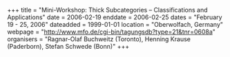 +++
title = "Mini-Workshop: Thick Subcategories – Classifications and Applications"
date = 2006-02-19
enddate = 2006-02-25
dates = "February 19 - 25, 2006"
dateadded = 1999-01-01
location = "Oberwolfach, Germany"
webpage = "http://www.mfo.de/cgi-bin/tagungsdb?type=21&tnr=0608a"
organisers = "Ragnar-Olaf Buchweitz (Toronto), Henning Krause (Paderborn), Stefan Schwede (Bonn)"
+++
